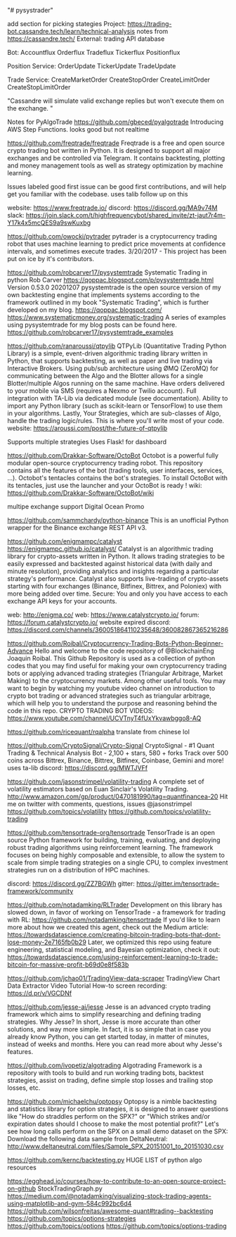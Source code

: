 "# pysystrader" 

add section for picking stategies
Project: https://trading-bot.cassandre.tech/learn/technical-analysis
notes from https://cassandre.tech/
External:
trading API
database

Bot:
Accountflux
Orderflux
Tradeflux
Tickerflux
Positionflux

Position Service:
OrderUpdate
TickerUpdate
TradeUpdate

Trade Service:
CreateMarketOrder
CreateStopOrder
CreateLimitOrder
CreateStopLimitOrder

"Cassandre will simulate valid exchange replies but won't execute them on the exchange. "

Notes for PyAlgoTrade
https://github.com/gbeced/pyalgotrade
Introducing AWS Step Functions.
looks good but not realtime

https://github.com/freqtrade/freqtrade
Freqtrade is a free and open source crypto trading bot written in Python. It is designed to support all major exchanges and be controlled via Telegram. It contains backtesting, plotting and money management tools as well as strategy optimization by machine learning.


Issues labeled good first issue can be good first contributions, and will help get you familiar with the codebase.
uses talib
follow up on this

website: https://www.freqtrade.io/
discord: https://discord.gg/MA9v74M
slack: https://join.slack.com/t/highfrequencybot/shared_invite/zt-jaut7r4m-Y17k4x5mcQES9a9swKuxbg

https://github.com/owocki/pytrader
pytrader is a cryptocurrency trading robot that uses machine learning to predict price movements at confidence intervals, 
and sometimes execute trades. 
3/20/2017 - This project has been put on ice by it's contributors. 

https://github.com/robcarver17/pysystemtrade
Systematic Trading in python
Rob Carver
https://qoppac.blogspot.com/p/pysystemtrade.html
Version 0.53.0
20201207
pysystemtrade is the open source version of my own backtesting engine that implements systems according to the framework 
outlined in my book "Systematic Trading", which is further developed on my blog.
https://qoppac.blogspot.com/
https://www.systematicmoney.org/systematic-trading
A series of examples using pysystemtrade for my blog posts can be found here.
https://github.com/robcarver17/pysystemtrade_examples

https://github.com/ranaroussi/qtpylib
QTPyLib (Quantitative Trading Python Library) is a simple, event-driven algorithmic trading library written in Python, 
that supports backtesting, as well as paper and live trading via Interactive Brokers.
Using pub/sub architecture using ØMQ (ZeroMQ) for communicating between the Algo and the Blotter allows 
for a single Blotter/multiple Algos running on the same machine.
Have orders delivered to your mobile via SMS (requires a Nexmo or Twilio account).
Full integration with TA-Lib via dedicated module (see documentation).
Ability to import any Python library (such as scikit-learn or TensorFlow) to use them in your algorithms.
Lastly, Your Strategies, which are sub-classes of Algo, handle the trading logic/rules. This is where you'll write most of your code.
website: https://aroussi.com/post/the-future-of-qtpylib

Supports multiple strategies
Uses Flask! for dashboard

https://github.com/Drakkar-Software/OctoBot
Octobot is a powerful fully modular open-source cryptocurrency trading robot.
This repository contains all the features of the bot (trading tools, user interfaces, services, ...). Octobot's tentacles contains the bot's strategies.
To install OctoBot with its tentacles, just use the launcher and your OctoBot is ready !
wiki: https://github.com/Drakkar-Software/OctoBot/wiki

multipe exchange support
Digital Ocean Promo

https://github.com/sammchardy/python-binance
This is an unofficial Python wrapper for the Binance exchange REST API v3.

https://github.com/enigmampc/catalyst
https://enigmampc.github.io/catalyst/
Catalyst is an algorithmic trading library for crypto-assets written in Python. It allows trading strategies to be easily expressed and backtested against historical data (with daily and minute resolution), providing analytics and insights regarding a particular strategy's performance. Catalyst also supports live-trading of crypto-assets starting with four exchanges (Binance, Bitfinex, Bittrex, and Poloniex) with more being added over time.
Secure: You and only you have access to each exchange API keys for your accounts.

web: http://enigma.co/
web: https://www.catalystcrypto.io/
forum: https://forum.catalystcrypto.io/
website expired
discord: https://discord.com/channels/360051864110235648/360082867365216286

https://github.com/Roibal/Cryptocurrency-Trading-Bots-Python-Beginner-Advance
Hello and welcome to the code repository of @BlockchainEng Joaquin Roibal.
This Github Repository is used as a collection of python codes that you may find useful for making your own cryptocurrency trading bots or applying advanced trading strategies (Triangular Arbitrage, Market Making) to the cryptocurrency markets. Among other useful tools.
You may want to begin by watching my youtube video channel on introduction to crypto bot trading or advanced strategies such as triangular arbitrage, which will help you to understand the purpose and reasoning behind the code in this repo.
CRYPTO TRADING BOT VIDEOS: https://www.youtube.com/channel/UCVTnyT4fUxYkvawbggo8-AQ

https://github.com/ricequant/rqalpha
translate from chinese lol

https://github.com/CryptoSignal/Crypto-Signal
CryptoSignal - #1 Quant Trading & Technical Analysis Bot - 2,100 + stars, 580 + forks
Track over 500 coins across Bittrex, Binance, Bittrex, Bitfinex, Coinbase, Gemini and more!
uses ta-lib
discord: https://discord.gg/MWTJVFf

https://github.com/jasonstrimpel/volatility-trading
A complete set of volatility estimators based on Euan Sinclair's Volatility Trading.
http://www.amazon.com/gp/product/0470181990/tag=quantfinancea-20
Hit me on twitter with comments, questions, issues @jasonstrimpel
https://github.com/topics/volatility
https://github.com/topics/volatility-trading

https://github.com/tensortrade-org/tensortrade
TensorTrade is an open source Python framework for building, training, evaluating, and deploying robust trading algorithms using reinforcement learning. The framework focuses on being highly composable and extensible, to allow the system to scale from simple trading strategies on a single CPU, to complex investment strategies run on a distribution of HPC machines.

discord: https://discord.gg/ZZ7BGWh
gitter: https://gitter.im/tensortrade-framework/community

https://github.com/notadamking/RLTrader
Development on this library has slowed down, in favor of working on TensorTrade - a framework for trading with RL: https://github.com/notadamking/tensortrade
If you'd like to learn more about how we created this agent, check out the Medium article: https://towardsdatascience.com/creating-bitcoin-trading-bots-that-dont-lose-money-2e7165fb0b29
Later, we optimized this repo using feature engineering, statistical modeling, and Bayesian optimization, check it out: https://towardsdatascience.com/using-reinforcement-learning-to-trade-bitcoin-for-massive-profit-b69d0e8f583b

https://github.com/jchao01/TradingView-data-scraper
TradingView Chart Data Extractor
Video Tutorial
How-to screen recording: https://d.pr/v/VGCDNf

https://github.com/jesse-ai/jesse
Jesse is an advanced crypto trading framework which aims to simplify researching and defining trading strategies.
Why Jesse?
In short, Jesse is more accurate than other solutions, and way more simple. In fact, it is so simple that in case you already know Python, you can get started today, in matter of minutes, instead of weeks and months.
Here you can read more about why Jesse's features.

https://github.com/ivopetiz/algotrading
Algotrading Framework is a repository with tools to build and run working trading bots, backtest strategies, assist on trading, define simple stop losses and trailing stop losses, etc.

https://github.com/michaelchu/optopsy
Optopsy is a nimble backtesting and statistics library for option strategies, it is designed to answer questions like "How do straddles perform on the SPX?" or "Which strikes and/or expiration dates should I choose to make the most potential profit?"
Let's see how long calls perform on the SPX on a small demo dataset on the SPX: Download the following data sample from DeltaNeutral: http://www.deltaneutral.com/files/Sample_SPX_20151001_to_20151030.csv

https://github.com/kernc/backtesting.py
HUGE LIST of python algo resources


https://egghead.io/courses/how-to-contribute-to-an-open-source-project-on-github
StockTradingGraph.py
https://medium.com/@notadamking/visualizing-stock-trading-agents-using-matplotlib-and-gym-584c992bc6d4
https://github.com/wilsonfreitas/awesome-quant#trading--backtesting
https://github.com/topics/options-strategies
https://github.com/topics/options
https://github.com/topics/options-trading










